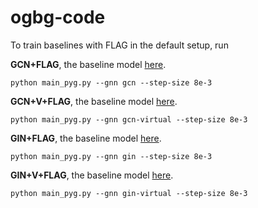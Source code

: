 # ogbg-code

To train baselines with FLAG in the default setup, run

**GCN+FLAG**, the baseline model [here](https://github.com/snap-stanford/ogb/tree/master/examples/graphproppred/code).

    python main_pyg.py --gnn gcn --step-size 8e-3

**GCN+V+FLAG**, the baseline model [here](https://github.com/snap-stanford/ogb/tree/master/examples/graphproppred/code).
 
    python main_pyg.py --gnn gcn-virtual --step-size 8e-3

**GIN+FLAG**, the baseline model [here](https://github.com/snap-stanford/ogb/tree/master/examples/graphproppred/code).

    python main_pyg.py --gnn gin --step-size 8e-3

**GIN+V+FLAG**, the baseline model [here](https://github.com/snap-stanford/ogb/tree/master/examples/graphproppred/code).

    python main_pyg.py --gnn gin-virtual --step-size 8e-3

